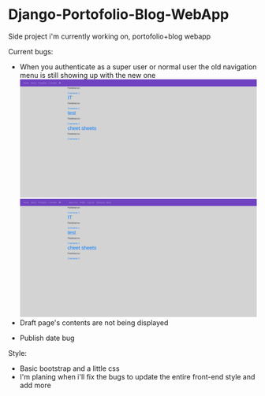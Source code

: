 # Django-Portofolio-Blog-WebApp

Side project i'm currently working on, portofolio+blog webapp

Current bugs:

- When you authenticate as a super user or normal user the old navigation menu is still showing up with the new one  
  ![image](1.png)
  ![image](2.png)
- Draft page's contents are not being displayed
* Publish date bug

Style:

- Basic bootstrap and a little css
- I'm planing when i'll fix the bugs to update the entire front-end style and add more
